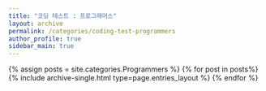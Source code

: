```yaml
---
title: "코딩 테스트 : 프로그래머스"  
layout: archive   
permalink: /categories/coding-test-programmers   
author_profile: true   
sidebar_main: true  
---
```


{% assign posts = site.categories.Programmers %}
{% for post in posts%} {% include archive-single.html type=page.entries_layout %} {% endfor %}